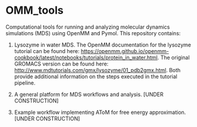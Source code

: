 # OMM_tools

Computational tools for running and analyzing molecular dynamics simulations (MDS) using OpenMM and Pymol. This repository contains:

1) Lysozyme in water MDS. The OpenMM documentation for the lysozyme tutorial can be found here:
   https://openmm.github.io/openmm-cookbook/latest/notebooks/tutorials/protein_in_water.html.
   The original GROMACS version can be found here: http://www.mdtutorials.com/gmx/lysozyme/01_pdb2gmx.html.
   Both provide additional information on the steps executed in the tutorial pipeline.

2) A general platform for MDS workflows and analysis. [UNDER CONSTRUCTION]

4) Example workflow implementing AToM for free energy approximation. [UNDER CONSTRUCTION]
